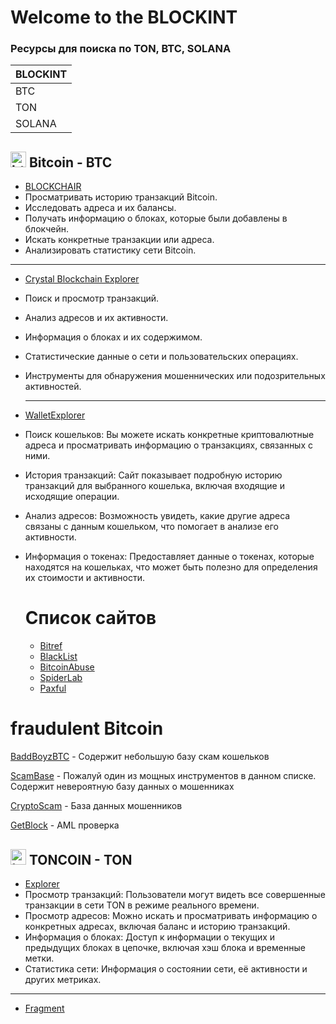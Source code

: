 # Welcome to the BLOCKINT 

### Ресурсы для поиска по TON, BTC, SOLANA 

| BLOCKINT                                  | 
|-------------------------------------------|
| BTC                                       | 
| TON                                       | 
| SOLANA                                    | 

## <img src="https://cryptologos.cc/logos/bitcoin-btc-logo.png" alt="btc" style="width:25px;" width="25" height="25" /> Bitcoin - BTC

- [BLOCKCHAIR](https://blockchair.com/bitcoin)
-  Просматривать историю транзакций Bitcoin.
- Исследовать адреса и их балансы.
- Получать информацию о блоках, которые были добавлены в блокчейн.
- Искать конкретные транзакции или адреса.
- Анализировать статистику сети Bitcoin.

_______________________________________________

- [Crystal Blockchain Explorer](https://explorer.crystalblockchain.com/)
- Поиск и просмотр транзакций.
- Анализ адресов и их активности.
- Информация о блоках и их содержимом.
- Статистические данные о сети и пользовательских операциях.
- Инструменты для обнаружения мошеннических или подозрительных активностей.

  _______________________________________________

- [WalletExplorer](https://www.walletexplorer.com/)
- Поиск кошельков: Вы можете искать конкретные криптовалютные адреса и просматривать информацию о транзакциях, связанных с ними.
- История транзакций: Сайт показывает подробную историю транзакций для выбранного кошелька, включая входящие и исходящие операции.
- Анализ адресов: Возможность увидеть, какие другие адреса связаны с данным кошельком, что помогает в анализе его активности.
- Информация о токенах: Предоставляет данные о токенах, которые находятся на кошельках, что может быть полезно для определения их стоимости и активности.

  # Список сайтов 

  - [Bitref](https://bitref.com/)
  - [BlackList](https://www.cryptoblacklist.io/en/bitcoin-blacklist/)
  - [BitcoinAbuse](https://www.scamsearch.io/)
  - [SpiderLab](https://www.spyderlab.org/)
  - [Paxful](https://paxful.com/it/user/XXX)

# fraudulent Bitcoin

 [BaddBoyzBTC](https://github.com/mitchellkrogza/Badd-Boyz-Bitcoin-Scammers) - Содержит небольшую базу скам кошельков  
 
 [ScamBase](https://www.scamsearch.io/) - Пожалуй один из мощных инструментов в данном списке. Содержит невероятную базу данных о мошенниках
 
 [CryptoScam](https://cryptoscamdb.org/scams/) - База данных мошенников
 
 [GetBlock](https://getblock.net/) - AML проверка

 







## <img src="https://cryptologos.cc/logos/thumbs/toncoin.png" alt="ton" style="width:25px;" width="25" height="25" /> [](#toncoin) TONCOIN - TON

- [Explorer](https://explorer.toncoin.org/)
- Просмотр транзакций: Пользователи могут видеть все совершенные транзакции в сети TON в режиме реального времени.
- Просмотр адресов: Можно искать и просматривать информацию о конкретных адресах, включая баланс и историю транзакций.
- Информация о блоках: Доступ к информации о текущих и предыдущих блоках в цепочке, включая хэш блока и временные метки.
- Статистика сети: Информация о состоянии сети, её активности и других метриках.

_______________________________________________

- [Fragment](fragment.com)


 

  

